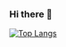### Hi there 👋
[![Top Langs](https://github-readme-stats.vercel.app/api/top-langs/?username=bizimsiti&hide=Pug,shell&theme=dracula&layout=compact)](https://github.com/anuraghazra/github-readme-stats)
